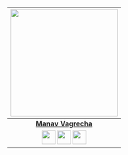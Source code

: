 |  <a href="https://github.com/caped-crusader16/caped-crusader16/blob/master/ABOUTME.md"><img src="https://icon-library.net//images/icon-programmer/icon-programmer-14.jpg" width="250px" height="250px" /></a> |
|:---------------------------------------------------------------------------------------------------------------------------------------: |
|       **[Manav Vagrecha](https://github.com/caped-crusader16/caped-crusader16/blob/master/ABOUTME.md)**                                                                                |
|<a href="https://twitter.com/ManavVagrecha"><img src="https://i.ibb.co/kmgQVyW/twitter.png" width="32px" height="32px"></a> <a href="https://www.facebook.com/manav.vagrecha"><img src="https://i.ibb.co/zmYNW4p/facebook.png" width="32px" height="32px"></a> <a href="https://www.linkedin.com/in/manav-vagrecha-03160819b/"><img src="https://i.ibb.co/Kx2GSrT/linkedin.png" width="32px" height="32px"></a> |
